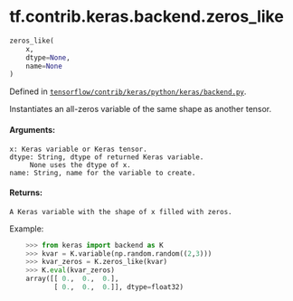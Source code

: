<div itemscope itemtype="http://developers.google.com/ReferenceObject">
<meta itemprop="name" content="tf.contrib.keras.backend.zeros_like" />
</div>

# tf.contrib.keras.backend.zeros_like

``` python
zeros_like(
    x,
    dtype=None,
    name=None
)
```



Defined in [`tensorflow/contrib/keras/python/keras/backend.py`](https://www.tensorflow.org/code/tensorflow/contrib/keras/python/keras/backend.py).

Instantiates an all-zeros variable of the same shape as another tensor.

#### Arguments:

    x: Keras variable or Keras tensor.
    dtype: String, dtype of returned Keras variable.
         None uses the dtype of x.
    name: String, name for the variable to create.


#### Returns:

    A Keras variable with the shape of x filled with zeros.

Example:
```python
    >>> from keras import backend as K
    >>> kvar = K.variable(np.random.random((2,3)))
    >>> kvar_zeros = K.zeros_like(kvar)
    >>> K.eval(kvar_zeros)
    array([[ 0.,  0.,  0.],
           [ 0.,  0.,  0.]], dtype=float32)
```